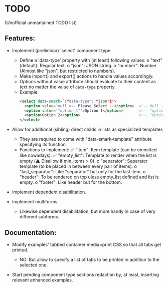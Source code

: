 # TODO

(Unofficial unmantained TODO list)


## Features:

  * Implement (preliminar) 'select' component type.
    - Define a 'data-type' property with (at least) following values:
      o "text" (default): Regular text.
      o "json": JSON string.
      o "number": Number (Almost like "json", but restricted to numbers).
    - Make import() and export() actions to handle values accordingly.
    - Options without value attribute should evaluate to their content as text
      no matter the value of `data-type` property.
    - Example:
      ```html
      <select data-smark=`{"data-type": "json"}'>
        <option value='null'>-- Please Select --</option>  <!-- Null -->
        <option value='"option_1"'>Option 1</option>       <!-- "option_1" -->
        <option>Option 2</option>                          <!-- "Option 2" -->
      </select>
      ```

  * Allow for additional (sibling) direct childs in lists as specialized templates
    - They are required to come with "data-smark-template" attribute specifying its function.
    - Functions to implement:
      ✅ "item": Item template (can be ommitted like nowadays).
      ✅ "empty_list": Template to render when the list is empty (⚠️  Disallow if min_items > 0).
      o "separator": Separator template (to be placed in between every pair of items).
      o "last_separator": Like "separator" but only for the last item.
      o "header": To be rendered on top uless empty_list defined and list is empty.
      o "footer": Like header but for the bottom.

  * Implement dependent disabilitation.

  * Implement multiforms.
    - Likewise dependent disabilitation, but more handy in case of very different subforms.

## Documentation:

  * Modify examples' tabbed container media=print CSS so that all tabs get printed.
    - NO: But allow to specify a list of tabs to be printed in addition to the selected one.

  * Start pending component type sections redaction by, at least, inserting relevant enhanced examples.
